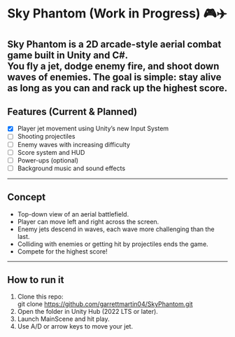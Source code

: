 # Sky Phantom (Work in Progress) 🎮✈️

Sky Phantom is a 2D arcade-style aerial combat game built in Unity and C#.  
You fly a jet, dodge enemy fire, and shoot down waves of enemies. The goal is simple: stay alive as long as you can and rack up the highest score.
---
##  Features (Current & Planned)
- [x] Player jet movement using Unity’s new Input System  
- [ ] Shooting projectiles  
- [ ] Enemy waves with increasing difficulty  
- [ ] Score system and HUD  
- [ ] Power-ups (optional)  
- [ ] Background music and sound effects  
---  
## Concept
- Top-down view of an aerial battlefield.  
- Player can move left and right across the screen.  
- Enemy jets descend in waves, each wave more challenging than the last.  
- Colliding with enemies or getting hit by projectiles ends the game.  
- Compete for the highest score!
---
## How to run it
1. Clone this repo:  
   git clone https://github.com/garrettmartin04/SkyPhantom.git
2. Open the folder in Unity Hub (2022 LTS or later).
3. Launch MainScene and hit play.
4. Use A/D or arrow keys to move your jet.
